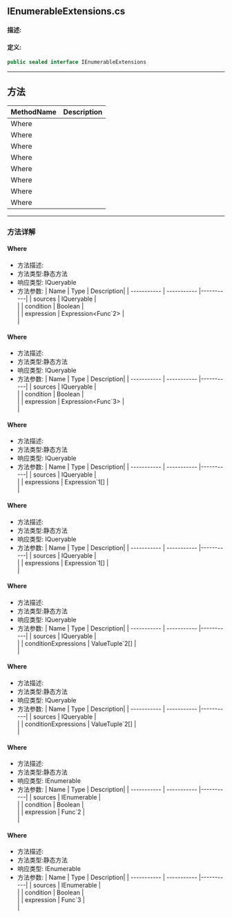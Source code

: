 ## IEnumerableExtensions.cs 


#### 描述:





#### 定义: 
``` csharp
public sealed interface IEnumerableExtensions
```
---
## 方法 
| MethodName      | Description | 
| ----------- | ----------- |
| Where |  |
| Where |  |
| Where |  |
| Where |  |
| Where |  |
| Where |  |
| Where |  |
| Where |  |
---
### 方法详解 
####  Where
* 方法描述:<br> 
* 方法类型:静态方法
* 响应类型: IQueryable<TSource>
* 方法参数:
| Name      | Type | Description|
| ----------- | ----------- |-----------|
| sources | IQueryable<TSource> |<br> |
| condition | Boolean |<br> |
| expression | Expression<Func`2> |<br> |
####  Where
* 方法描述:<br> 
* 方法类型:静态方法
* 响应类型: IQueryable<TSource>
* 方法参数:
| Name      | Type | Description|
| ----------- | ----------- |-----------|
| sources | IQueryable<TSource> |<br> |
| condition | Boolean |<br> |
| expression | Expression<Func`3> |<br> |
####  Where
* 方法描述:<br> 
* 方法类型:静态方法
* 响应类型: IQueryable<TSource>
* 方法参数:
| Name      | Type | Description|
| ----------- | ----------- |-----------|
| sources | IQueryable<TSource> |<br> |
| expressions | Expression`1[] |<br> |
####  Where
* 方法描述:<br> 
* 方法类型:静态方法
* 响应类型: IQueryable<TSource>
* 方法参数:
| Name      | Type | Description|
| ----------- | ----------- |-----------|
| sources | IQueryable<TSource> |<br> |
| expressions | Expression`1[] |<br> |
####  Where
* 方法描述:<br> 
* 方法类型:静态方法
* 响应类型: IQueryable<TSource>
* 方法参数:
| Name      | Type | Description|
| ----------- | ----------- |-----------|
| sources | IQueryable<TSource> |<br> |
| conditionExpressions | ValueTuple`2[] |<br> |
####  Where
* 方法描述:<br> 
* 方法类型:静态方法
* 响应类型: IQueryable<TSource>
* 方法参数:
| Name      | Type | Description|
| ----------- | ----------- |-----------|
| sources | IQueryable<TSource> |<br> |
| conditionExpressions | ValueTuple`2[] |<br> |
####  Where
* 方法描述:<br> 
* 方法类型:静态方法
* 响应类型: IEnumerable<TSource>
* 方法参数:
| Name      | Type | Description|
| ----------- | ----------- |-----------|
| sources | IEnumerable<TSource> |<br> |
| condition | Boolean |<br> |
| expression | Func`2<TSource> |<br> |
####  Where
* 方法描述:<br> 
* 方法类型:静态方法
* 响应类型: IEnumerable<TSource>
* 方法参数:
| Name      | Type | Description|
| ----------- | ----------- |-----------|
| sources | IEnumerable<TSource> |<br> |
| condition | Boolean |<br> |
| expression | Func`3<TSource> |<br> |
